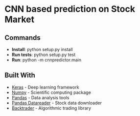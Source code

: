 # CNN based prediction on Stock Market

## Commands
* **Install**: python setup.py install
* **Run tests**: python setup.py test
* **Run**: python -m cnnpredictor.main

## Built With
* [Keras](https://keras.io/) - Deep learning framework
* [Numpy](http://www.numpy.org/) - Scientific computing package
* [Pandas](http://pandas.pydata.org/) - Data analysis tools
* [Pandas Datareader](https://pandas-datareader.readthedocs.io/en/latest/) - Stock data downloader
* [Backtrader](https://www.backtrader.com/) - Algorithmic trading library
